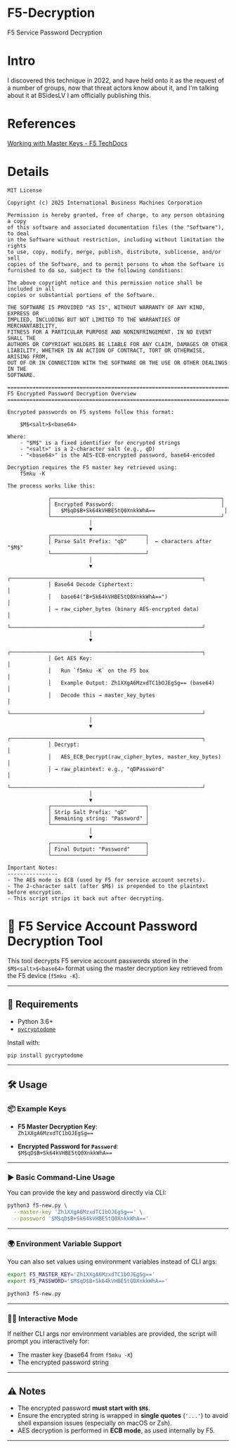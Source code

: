 # F5-Decryption
F5 Service Password Decryption

# Intro
I discovered this technique in 2022, and have held onto it as the request of a number of groups, now that threat actors know about it, and  I'm talking about it at BSidesLV I am officially publishing this.

# References
[Working with Master Keys - F5 TechDocs](https://techdocs.f5.com/en-us/bigip-13-1-0/big-ip-secure-vault-administration/working-with-master-keys.html)


# Details
```
MIT License

Copyright (c) 2025 International Business Machines Corporation

Permission is hereby granted, free of charge, to any person obtaining a copy
of this software and associated documentation files (the "Software"), to deal
in the Software without restriction, including without limitation the rights
to use, copy, modify, merge, publish, distribute, sublicense, and/or sell
copies of the Software, and to permit persons to whom the Software is
furnished to do so, subject to the following conditions:

The above copyright notice and this permission notice shall be included in all
copies or substantial portions of the Software.

THE SOFTWARE IS PROVIDED "AS IS", WITHOUT WARRANTY OF ANY KIND, EXPRESS OR
IMPLIED, INCLUDING BUT NOT LIMITED TO THE WARRANTIES OF MERCHANTABILITY,
FITNESS FOR A PARTICULAR PURPOSE AND NONINFRINGEMENT. IN NO EVENT SHALL THE
AUTHORS OR COPYRIGHT HOLDERS BE LIABLE FOR ANY CLAIM, DAMAGES OR OTHER
LIABILITY, WHETHER IN AN ACTION OF CONTRACT, TORT OR OTHERWISE, ARISING FROM,
OUT OF OR IN CONNECTION WITH THE SOFTWARE OR THE USE OR OTHER DEALINGS IN THE
SOFTWARE.

================================================================================
F5 Encrypted Password Decryption Overview
================================================================================

Encrypted passwords on F5 systems follow this format:

    $M$<salt>$<base64>

Where:
    - "$M$" is a fixed identifier for encrypted strings
    - "<salt>" is a 2-character salt (e.g., qD)
    - "<base64>" is the AES-ECB-encrypted password, base64-encoded

Decryption requires the F5 master key retrieved using:
    f5mku -K

The process works like this:

             ┌──────────────────────────────────────────────────────┐
             │ Encrypted Password:                                  │
             │   $M$qD$B+Sk64kVHBE5tQ0XnkkWhA==                      │
             └──────────────────────────────────────────────────────┘
                          │
                          ▼
             ┌──────────────────────────────┐
             │ Parse Salt Prefix: "qD"      │  ← characters after "$M$"
             └──────────────────────────────┘
                          │
                          ▼
             ┌─────────────────────────────────────────────────────────────┐
             │ Base64 Decode Ciphertext:                                   │
             │   base64("B+Sk64kVHBE5tQ0XnkkWhA==")                         │
             │ → raw_cipher_bytes (binary AES-encrypted data)              │
             └─────────────────────────────────────────────────────────────┘
                          │
                          ▼
             ┌─────────────────────────────────────────────────────────────┐
             │ Get AES Key:                                                │
             │   Run `f5mku -K` on the F5 box                               │
             │   Example Output: Zh1XXgA6MzxdTC1bOJEgSg== (base64)          │
             │   Decode this → master_key_bytes                            │
             └─────────────────────────────────────────────────────────────┘
                          │
                          ▼
             ┌─────────────────────────────────────────────────────────────┐
             │ Decrypt:                                                    │
             │   AES_ECB_Decrypt(raw_cipher_bytes, master_key_bytes)       │
             │ → raw_plaintext: e.g., "qDPassword"                         │
             └─────────────────────────────────────────────────────────────┘
                          │
                          ▼
             ┌──────────────────────────────┐
             │ Strip Salt Prefix: "qD"      │
             │ Remaining string: "Password" │
             └──────────────────────────────┘
                          │
                          ▼
             ┌──────────────────────────────┐
             │ Final Output: "Password"     │
             └──────────────────────────────┘

Important Notes:
----------------
- The AES mode is ECB (used by F5 for service account secrets).
- The 2-character salt (after $M$) is prepended to the plaintext before encryption.
- This script strips it back out after decrypting.
```

# 🔐 F5 Service Account Password Decryption Tool

This tool decrypts F5 service account passwords stored in the `$M$<salt>$<base64>` format using the master decryption key retrieved from the F5 device (`f5mku -K`).

---

## 🧰 Requirements

- Python 3.6+
- [`pycryptodome`](https://pypi.org/project/pycryptodome/)

Install with:

```bash
pip install pycryptodome
```

---

## 🛠️ Usage

### 📦 Example Keys

- **F5 Master Decryption Key**:  
  `Zh1XXgA6MzxdTC1bOJEgSg==`

- **Encrypted Password for `Password`**:  
  `$M$qD$B+Sk64kVHBE5tQ0XnkkWhA==`

---

### ▶️ Basic Command-Line Usage

You can provide the key and password directly via CLI:

```bash
python3 f5-new.py \
  --master-key 'Zh1XXgA6MzxdTC1bOJEgSg==' \
  --password '$M$qD$B+Sk64kVHBE5tQ0XnkkWhA=='
```

---

### 🌍 Environment Variable Support

You can also set values using environment variables instead of CLI args:

```bash
export F5_MASTER_KEY='Zh1XXgA6MzxdTC1bOJEgSg=='
export F5_PASSWORD='$M$qD$B+Sk64kVHBE5tQ0XnkkWhA=='

python3 f5-new.py
```

---

### 🧑‍💻 Interactive Mode

If neither CLI args nor environment variables are provided, the script will prompt you interactively for:

- The master key (base64 from `f5mku -K`)
- The encrypted password string

---

## ⚠️ Notes

- The encrypted password **must start with `$M$`**.
- Ensure the encrypted string is wrapped in **single quotes** (`'...'`) to avoid shell expansion issues (especially on macOS or Zsh).
- AES decryption is performed in **ECB mode**, as used internally by F5.

---
